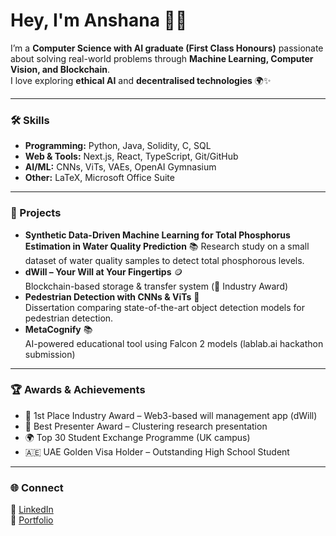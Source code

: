 # Hey, I'm Anshana 👩‍💻

I’m a **Computer Science with AI graduate (First Class Honours)** passionate about solving real-world problems through **Machine Learning, Computer Vision, and Blockchain**.  
I love exploring **ethical AI** and **decentralised technologies** 🌍✨  

---

### 🛠️ Skills
- **Programming:** Python, Java, Solidity, C, SQL  
- **Web & Tools:** Next.js, React, TypeScript, Git/GitHub  
- **AI/ML:** CNNs, ViTs, VAEs, OpenAI Gymnasium  
- **Other:** LaTeX, Microsoft Office Suite  

---

### 📂 Projects
- **Synthetic Data-Driven Machine Learning for Total Phosphorus Estimation in Water Quality Prediction** 📚
  Research study on a small dataset of water quality samples to detect total phosphorous levels. 
- **dWill – Your Will at Your Fingertips** 🪙  
  Blockchain-based storage & transfer system (🥇 Industry Award)  
- **Pedestrian Detection with CNNs & ViTs** 🚦  
  Dissertation comparing state-of-the-art object detection models for pedestrian detection.
- **MetaCognify** 📚  
  AI-powered educational tool using Falcon 2 models (lablab.ai hackathon submission)

---

### 🏆 Awards & Achievements
- 🥇 1st Place Industry Award – Web3-based will management app (dWill)  
- 🎤 Best Presenter Award – Clustering research presentation  
- 🌍 Top 30 Student Exchange Programme (UK campus)  
- 🇦🇪 UAE Golden Visa Holder – Outstanding High School Student  

---

### 🌐 Connect
🔗 [LinkedIn](https://linkedin.com/in/anshana-manoharan)  
💼 [Portfolio](#)  
